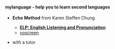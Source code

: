 

#### mylanguage - help you to learn second languages 
*  **Echo Method** from Karen Steffen Chung
   - **[ELP: English Listening and Pronunciation](https://homepage.ntu.edu.tw/~karchung/ELPF21.html)**  
   - [voscreen](https://www.voscreen.com/life/20258/1tt11pr15jtk40zz22/en) 

* with a tutor  